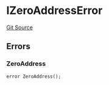 # IZeroAddressError
[Git Source](https://github.com/thrackle-io/tron/blob/cbc87814d6bed0b3e71e8ab959486c532d05c771/src/common/IErrors.sol)


## Errors
### ZeroAddress

```solidity
error ZeroAddress();
```

